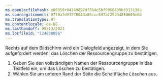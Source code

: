 ```yaml
---
ms.openlocfilehash: e06059c04149897df864e5bf9050435b3313130a
ms.sourcegitcommit: 0770a7d91278043a83ccc597af25934854605e8b
ms.translationtype: HT
ms.contentlocale: de-DE
ms.lasthandoff: 09/13/2021
ms.locfileid: "124830056"
---
```

Rechts auf dem Bildschirm wird ein Dialogfeld angezeigt, in dem Sie aufgefordert werden, das Löschen der Ressourcengruppe zu bestätigen.

1. Geben Sie den vollständigen Namen der Ressourcengruppe in das Textfeld ein, um das Löschen zu bestätigen.
1. Wählen Sie am unteren Rand der Seite die Schaltfläche *Löschen* aus.
